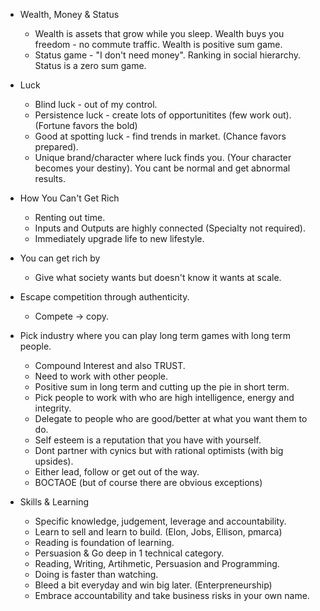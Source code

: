 - Wealth, Money & Status
	- Wealth is assets that grow while you sleep. Wealth buys you freedom - no commute traffic. Wealth is positive sum game.
	- Status game - "I don't need money". Ranking in social hierarchy. Status is a zero sum game.

- Luck
	- Blind luck - out of my control.
	- Persistence luck - create lots of opportunitites (few work out). (Fortune favors the bold)
	- Good at spotting luck - find trends in market. (Chance favors prepared).
	- Unique brand/character where luck finds you. (Your character becomes your destiny). You cant be normal and get abnormal results.

- How You Can't Get Rich
	- Renting out time.
	- Inputs and Outputs are highly connected (Specialty not required).
	- Immediately upgrade life to new lifestyle.

- You can get rich by
	- Give what society wants but doesn't know it wants at scale.

- Escape competition through authenticity.
	- Compete -> copy.

- Pick industry where you can play long term games with long term people.
	- Compound Interest and also TRUST.
	- Need to work with other people.
	- Positive sum in long term and cutting up the pie in short term.
	- Pick people to work with who are high intelligence, energy and integrity.
	- Delegate to people who are good/better at what you want them to do.
	- Self esteem is a reputation that you have with yourself.
	- Dont partner with cynics but with rational optimists (with big upsides).
	- Either lead, follow or get out of the way.
	- BOCTAOE (but of course there are obvious exceptions)

- Skills & Learning
	- Specific knowledge, judgement, leverage and accountability.
	- Learn to sell and learn to build. (Elon, Jobs, Ellison, pmarca)
	- Reading is foundation of learning.
	- Persuasion & Go deep in 1 technical category.
	- Reading, Writing, Artihmetic, Persuasion and Programming.
	- Doing is faster than watching.
	- Bleed a bit everyday and win big later. (Enterpreneurship)
	- Embrace accountability and take business risks in your own name.